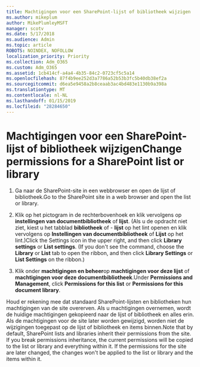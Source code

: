 ```yaml
---
title: Machtigingen voor een SharePoint-lijst of bibliotheek wijzigen
ms.author: mikeplum
author: MikePlumleyMSFT
manager: scotv
ms.date: 5/17/2018
ms.audience: Admin
ms.topic: article
ROBOTS: NOINDEX, NOFOLLOW
localization_priority: Priority
ms.collection: Adm_O365
ms.custom: Adm_O365
ms.assetid: 1cb414cf-a4a4-4b35-84c2-0723cf5c5a14
ms.openlocfilehash: 87f4b9ee252d3a7786a52b53b3fc5b40db38ef2a
ms.sourcegitcommit: d6ea5e9458a2b8ceaab3ac4bd483e1130b9a398a
ms.translationtype: MT
ms.contentlocale: nl-NL
ms.lasthandoff: 01/15/2019
ms.locfileid: "28284650"
---
```

# <a name="change-permissions-for-a-sharepoint-list-or-library"></a><span data-ttu-id="93030-102">Machtigingen voor een SharePoint-lijst of bibliotheek wijzigen</span><span class="sxs-lookup"><span data-stu-id="93030-102">Change permissions for a SharePoint list or library</span></span>

1. <span data-ttu-id="93030-103">Ga naar de SharePoint-site in een webbrowser en open de lijst of bibliotheek.</span><span class="sxs-lookup"><span data-stu-id="93030-103">Go to the SharePoint site in a web browser and open the list or library.</span></span>
    
2. <span data-ttu-id="93030-p101">Klik op het pictogram in de rechterbovenhoek en klik vervolgens op **instellingen van documentbibliotheek** of **lijst**. (Als u de opdracht niet ziet, kiest u het tabblad **bibliotheek** of - **lijst** op het lint openen en klik vervolgens op **Instellingen van documentbibliotheek** of **Lijst** op het lint.)</span><span class="sxs-lookup"><span data-stu-id="93030-p101">Click the Settings icon in the upper right, and then click **Library settings** or **List settings**. (If you don't see the command, choose the **Library** or **List** tab to open the ribbon, and then click **Library Settings** or **List Settings** on the ribbon.)</span></span> 
    
3. <span data-ttu-id="93030-106">Klik onder **machtigingen en beheer**op **machtigingen voor deze lijst** of **machtigingen voor deze documentbibliotheek**.</span><span class="sxs-lookup"><span data-stu-id="93030-106">Under **Permissions and Management**, click **Permissions for this list** or **Permissions for this document library**.</span></span>
    
<span data-ttu-id="93030-p102">Houd er rekening mee dat standaard SharePoint-lijsten en bibliotheken hun machtigingen van de site overerven. Als u machtigingen overnemen, wordt de huidige machtigingen gekopieerd naar de lijst of bibliotheek en alles erin. Als de machtigingen voor de site later worden gewijzigd, worden niet de wijzigingen toegepast op de lijst of bibliotheek en items binnen.</span><span class="sxs-lookup"><span data-stu-id="93030-p102">Note that by default, SharePoint lists and libraries inherit their permissions from the site. If you break permissions inheritance, the current permissions will be copied to the list or library and everything within it. If the permissions for the site are later changed, the changes won't be applied to the list or library and the items within it.</span></span>
  

